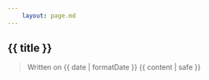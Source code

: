 ```yaml
---
    layout: page.md
---
```


## {{ title }}
> Written on {{ date | formatDate }}
{{ content | safe }}